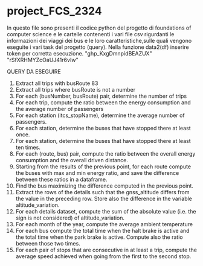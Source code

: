 # project_FCS_2324

In questo file sono presenti il codice python del progetto di foundations of computer science e le cartelle contenenti i vari file csv rigurdanti le informazioni dei viaggi dei bus e le loro caratteristiche,sulle quali vengono eseguite i vari task del progetto (query). 
Nella funzione data2(df) inserire token per corretta esecuzione. "ghp_KxgDmnpidBEAZUX" "rSfXRHMYZcOaUJ41r6vIw"

QUERY DA ESEGUIRE
1. Extract all trips with busRoute 83
2. Extract all trips where busRoute is not a number
3. For each (busNumber, busRoute) pair, determine the number of trips
4. For each trip, compute the ratio between the energy consumption and the average number of passengers
5. For each station (itcs_stopName), determine the average number of passengers.
6. For each station, determine the buses that have stopped there at least once.
7. For each station, determine the buses that have stopped there at least ten times.
9. For each (route, bus) pair, compute the ratio between the overall energy consumption and the overall driven distance.
10. Starting from the results of the previous point, for each route compute the buses with max and min energy ratio, and save the difference between these ratios in a dataframe.
11. Find the bus maximizing the difference computed in the previous point.
12. Extract the rows of the details such that the gnss_altitude differs from the value in the preceding row. Store also the difference in the variable altitude_variation.
13. For each details dataset, compute the sum of the absolute value (i.e. the sign is not considered) of altitude_variation.
14. For each month of the year, compute the average ambient temperature
15. For each bus compute the total time when the halt brake is active and the total time when the park brake is active. Compute also the ratio between those two times.
16. For each pair of stops that are consecutive in at least a trip, compute the average speed achieved when going from the first to the second stop.
